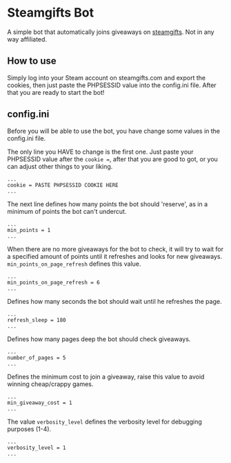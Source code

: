 # Steamgifts Bot

A simple bot that automatically joins giveaways on [steamgifts](steamgifts.com).
Not in any way affiliated.

## How to use
Simply log into your Steam account on steamgifts.com and export the cookies, then just paste the PHPSESSID value into the config.ini file. After that you are ready to start the bot! 

## config.ini
Before you will be able to use the bot, you have change some values in the config.ini file.  

The only line you HAVE to change is the first one. Just paste your PHPSESSID value after the `cookie =`, after that you are good to got, or you can adjust other things to your liking.
```
...
cookie = PASTE PHPSESSID COOKIE HERE
...
```
The next line defines how many points the bot should 'reserve', as in a minimum of points the bot can't undercut.
```
...
min_points = 1
...
```
When there are no more giveaways for the bot to check, it will try to wait for a specified amount of points until it refreshes and looks for new giveaways. `min_points_on_page_refresh` defines this value.
```
...
min_points_on_page_refresh = 6
...
```
Defines how many seconds the bot should wait until he refreshes the page.
```
...
refresh_sleep = 180
...
```
Defines how many pages deep the bot should check giveaways. 
```
...
number_of_pages = 5
...
```
Defines the minimum cost to join a giveaway, raise this value to avoid winning cheap/crappy games.
```
...
min_giveaway_cost = 1
...
```
The value `verbosity_level` defines the verbosity level for debugging purposes (1-4). 
```
...
verbosity_level = 1
...
```